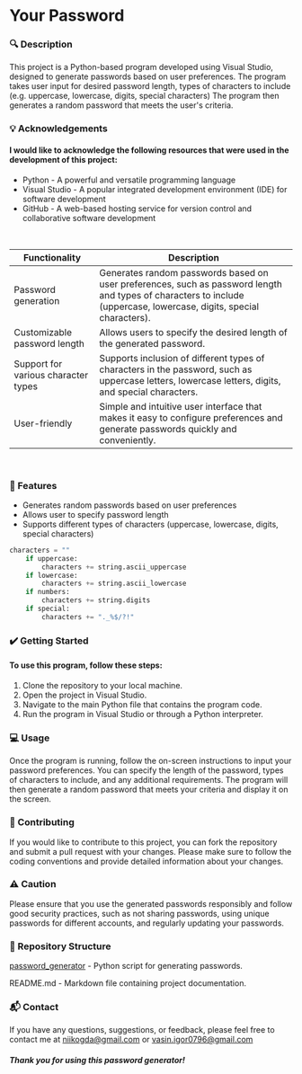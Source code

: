 # Your Password
### :mag: Description
This project is a Python-based program developed using Visual Studio, designed to generate passwords based on user preferences. The program takes user input for desired password length, types of characters to include (e.g. uppercase, lowercase, digits, special characters) The program then generates a random password that meets the user's criteria.
### :bulb: Acknowledgements

#### I would like to acknowledge the following resources that were used in the development of this project:

* Python - A powerful and versatile programming language
* Visual Studio - A popular integrated development environment (IDE) for software development
* GitHub - A web-based hosting service for version control and collaborative software development
<br>


| Functionality | Description |
|---------------|-------------|
| Password generation | Generates random passwords based on user preferences, such as password length and types of characters to include (uppercase, lowercase, digits, special characters). |
| Customizable password length | Allows users to specify the desired length of the generated password. |
| Support for various character types | Supports inclusion of different types of characters in the password, such as uppercase letters, lowercase letters, digits, and special characters. |
| User-friendly | Simple and intuitive user interface that makes it easy to configure preferences and generate passwords quickly and conveniently. |

<br> 

### :bookmark_tabs: Features
* Generates random passwords based on user preferences
* Allows user to specify password length
* Supports different types of characters (uppercase, lowercase, digits, special characters)
``` python
characters = ""
    if uppercase:
        characters += string.ascii_uppercase
    if lowercase:
        characters += string.ascii_lowercase
    if numbers:
        characters += string.digits
    if special:
        characters += "._%$/?!"
```
### :heavy_check_mark: Getting Started
#### To use this program, follow these steps:

1. Clone the repository to your local machine.
2. Open the project in Visual Studio.
3. Navigate to the main Python file that contains the program code.
4. Run the program in Visual Studio or through a Python interpreter.


### :computer: Usage
Once the program is running, follow the on-screen instructions to input your password preferences. You can specify the length of the password, types of characters to include, and any additional requirements. The program will then generate a random password that meets your criteria and display it on the screen.

### :handshake: Contributing
If you would like to contribute to this project, you can fork the repository and submit a pull request with your changes. Please make sure to follow the coding conventions and provide detailed information about your changes.


### :warning: Caution
Please ensure that you use the generated passwords responsibly and follow good security practices, such as not sharing passwords, using unique passwords for different accounts, and regularly updating your passwords.

### :file_folder: Repository Structure
[password_generator](https://github.com/VasinIgor96/password_prod.git) - Python script for generating passwords.

README.md - Markdown file containing project documentation.


### :mailbox_with_mail: Contact
If you have any questions, suggestions, or feedback, please feel free to contact me at niikogda@gmail.com or vasin.igor0796@gmail.com


#### ***Thank you for using this password generator!***
